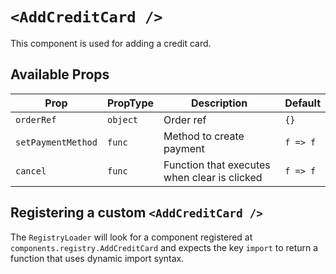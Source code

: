 # `<AddCreditCard />`

This component is used for adding a credit card.

## Available Props

| Prop               | PropType | Description                                  | Default  |
| ------------------ | -------- | -------------------------------------------- | -------- |
| `orderRef`         | `object` | Order ref                                    | `{}`     |
| `setPaymentMethod` | `func`   | Method to create payment                     | `f => f` |
| `cancel`           | `func`   | Function that executes when clear is clicked | `f => f` |

## Registering a custom `<AddCreditCard />`

The `RegistryLoader` will look for a component registered at `components.registry.AddCreditCard` and expects the key `import` to return a function that uses dynamic import syntax.
